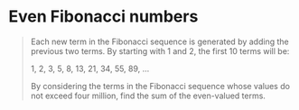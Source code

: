 # Even Fibonacci numbers

> Each new term in the Fibonacci sequence is generated by adding the previous two terms. By starting with 1 and 2, the first 10 terms will be:
>
>1, 2, 3, 5, 8, 13, 21, 34, 55, 89, ...
>
>By considering the terms in the Fibonacci sequence whose values do not exceed four million, find the sum of the even-valued terms.
